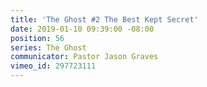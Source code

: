 ```yaml
---
title: 'The Ghost #2 The Best Kept Secret'
date: 2019-01-10 09:39:00 -08:00
position: 56
series: The Ghost
communicator: Pastor Jason Graves
vimeo_id: 297723111
---
```


